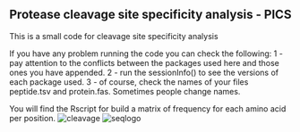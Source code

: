 ## Protease cleavage site specificity analysis - PICS
This is a small code for cleavage site specificity analysis

If you have any problem running the code you can check the following:
1 - pay attention to the conflicts between the packages used here and those ones you have appended.
2 - run the sessionInfo() to see the versions of each package used.
3 - of course, check the names of your files peptide.tsv and protein.fas. Sometimes people change names.

You will find the Rscript for build a matrix of frequency for each amino acid per position.
![cleavage](https://github.com/41ison/Cleavage-site-specificity-analysis/assets/108031197/8b08e17d-29b1-4051-83c4-39c9e97cb7ce)
![seqlogo](https://github.com/41ison/Cleavage-site-specificity-analysis/assets/108031197/0832882a-a29f-41bc-a140-0ce9ee83d11c)
